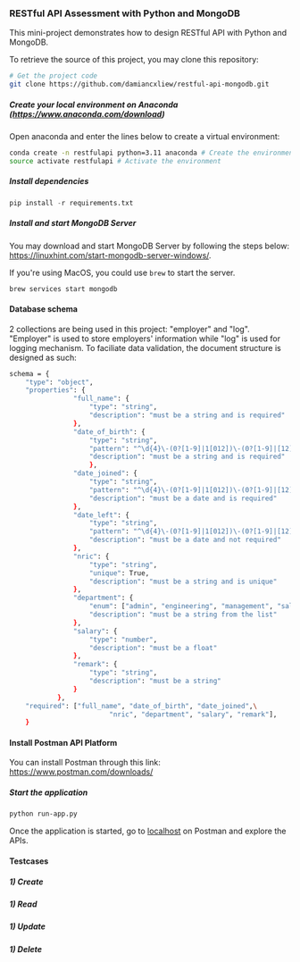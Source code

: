 ### RESTful API Assessment with Python and MongoDB

This mini-project demonstrates how to design RESTful API with Python and MongoDB.

To retrieve the source of this project, you may clone this repository:

```bash
# Get the project code
git clone https://github.com/damiancxliew/restful-api-mongodb.git
```

##### Create your local environment on Anaconda (https://www.anaconda.com/download)
Open anaconda and enter the lines below to create a virtual environment:

```bash
conda create -n restfulapi python=3.11 anaconda # Create the environment
source activate restfulapi # Activate the environment
```

##### Install dependencies

```python
pip install -r requirements.txt
```

##### Install and start MongoDB Server

You may download and start MongoDB Server by following the steps below: https://linuxhint.com/start-mongodb-server-windows/. 

If you're using MacOS, you could use `brew` to start the server.

```bash
brew services start mongodb
```

#### Database schema
2 collections are being used in this project: "employer" and "log".
"Employer" is used to store employers' information while "log" is used for logging mechanism.
To faciliate data validation, the document structure is designed as such: 
```bash
schema = {
    "type": "object",
    "properties": {
                "full_name": {
                    "type": "string",
                    "description": "must be a string and is required"
                },
                "date_of_birth": {
                    "type": "string",
                    "pattern": "^\d{4}\-(0?[1-9]|1[012])\-(0?[1-9]|[12][0-9]|3[01])$",
                    "description": "must be a string and is required"
                    },
                "date_joined": {
                    "type": "string",
                    "pattern": "^\d{4}\-(0?[1-9]|1[012])\-(0?[1-9]|[12][0-9]|3[01])$",
                    "description": "must be a date and is required"
                },
                "date_left": {
                    "type": "string",
                    "pattern": "^\d{4}\-(0?[1-9]|1[012])\-(0?[1-9]|[12][0-9]|3[01])$",
                    "description": "must be a date and not required"
                },
                "nric": {
                    "type": "string",
                    "unique": True,
                    "description": "must be a string and is unique"
                },
                "department": {
                    "enum": ["admin", "engineering", "management", "sales", "qc"],
                    "description": "must be a string from the list"
                },
                "salary": {
                    "type": "number",
                    "description": "must be a float"
                },
                "remark": {
                    "type": "string",
                    "description": "must be a string"
                }
            },
    "required": ["full_name", "date_of_birth", "date_joined",\
                         "nric", "department", "salary", "remark"],
    }

``` 



#### Install Postman API Platform

You can install Postman through this link: https://www.postman.com/downloads/

##### Start the application

```bash
python run-app.py
```

Once the application is started, go to [localhost](http://localhost:5000/)
on Postman and explore the APIs.


#### Testcases

##### 1) Create


##### 1) Read


##### 1) Update


##### 1) Delete
